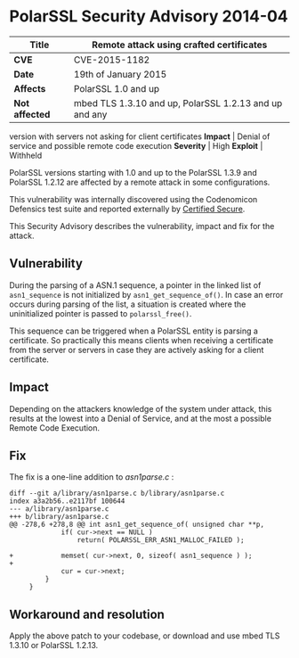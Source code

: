 # PolarSSL Security Advisory 2014-04

**Title** |  Remote attack using crafted certificates
---|---
**CVE** |  CVE-2015-1182
**Date** |  19th of January 2015
**Affects** |  PolarSSL 1.0 and up
**Not affected** |  mbed TLS 1.3.10 and up, PolarSSL 1.2.13 and up and any
version with servers not asking for client certificates
**Impact** |  Denial of service and possible remote code execution
**Severity** |  High
**Exploit** |  Withheld

PolarSSL versions starting with 1.0 and up to the PolarSSL 1.3.9 and PolarSSL
1.2.12 are affected by a remote attack in some configurations.

This vulnerability was internally discovered using the Codenomicon Defensics
test suite and reported externally by [Certified
Secure](https://www.certifiedsecure.com/polarssl-advisory).

This Security Advisory describes the vulnerability, impact and fix for the
attack.

## Vulnerability

During the parsing of a ASN.1 sequence, a pointer in the linked list of
`asn1_sequence` is not initialized by `asn1_get_sequence_of()`. In case an
error occurs during parsing of the list, a situation is created where the
uninitialized pointer is passed to `polarssl_free()`.

This sequence can be triggered when a PolarSSL entity is parsing a
certificate. So practically this means clients when receiving a certificate
from the server or servers in case they are actively asking for a client
certificate.

## Impact

Depending on the attackers knowledge of the system under attack, this results
at the lowest into a Denial of Service, and at the most a possible Remote Code
Execution.

## Fix

The fix is a one-line addition to _asn1parse.c_ :



    diff --git a/library/asn1parse.c b/library/asn1parse.c
    index a3a2b56..e2117bf 100644
    --- a/library/asn1parse.c
    +++ b/library/asn1parse.c
    @@ -278,6 +278,8 @@ int asn1_get_sequence_of( unsigned char **p,
                 if( cur->next == NULL )
                     return( POLARSSL_ERR_ASN1_MALLOC_FAILED );

    +            memset( cur->next, 0, sizeof( asn1_sequence ) );
    +
                 cur = cur->next;
             }
         }


## Workaround and resolution

Apply the above patch to your codebase, or download and use mbed TLS 1.3.10 or
PolarSSL 1.2.13.
